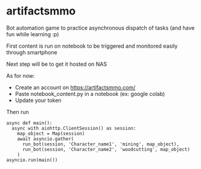 # artifactsmmo
Bot automation game to practice asynchronous dispatch of tasks (and have fun while learning :p)


First content is run on notebook to be triggered and monitored easily through smartphone

Next step will be to get it hosted on NAS


As for now:

- Create an account on https://artifactsmmo.com/
- Paste notebook_content.py in a notebook (ex: google colab)
- Update your token

Then run 

```
async def main():
  async with aiohttp.ClientSession() as session:
    map_object = Map(session)
    await asyncio.gather(
      run_bot(session, 'Character_name1', 'mining', map_object),
      run_bot(session, 'Character_name2', 'woodcutting', map_object)
    )
asyncio.run(main())
```
